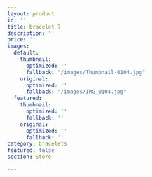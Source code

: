 ```yaml
---
layout: product
id: ''
title: bracelet 7
description: ''
price: ''
images:
  default:
    thumbnail:
      optimized: ''
      fallback: "/images/Thumbnail-0104.jpg"
    original:
      optimized: ''
      fallback: "/images/IMG_0104.jpg"
  featured:
    thumbnail:
      optimized: ''
      fallback: ''
    original:
      optimized: ''
      fallback: ''
category: bracelets
featured: false
section: Store

---
```

